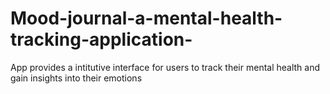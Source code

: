 # Mood-journal-a-mental-health-tracking-application-
App provides a intitutive interface for users to track their mental health and gain insights into their emotions 
